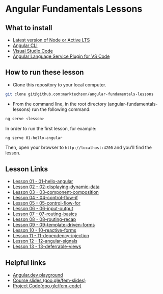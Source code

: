 # Angular Fundamentals Lessons

## What to install

- [Latest version of Node or Active LTS](https://nodejs.org/en/download/)
- [Angular CLI](https://angular.dev/tools/cli/setup-local#install-the-angular-cli)
- [Visual Studio Code](https://code.visualstudio.com/download)
- [Angular Language Service Plugin for VS Code](https://marketplace.visualstudio.com/items?itemName=Angular.ng-template)

## How to run these lesson

- Clone this repository to your local computer.

```bash
git clone git@github.com:marktechson/angular-fundamentals-lessons
```

- From the command line, in the root directory (angular-fundamentals-lessons) run the following command:

```bash
ng serve <lesson>
```

In order to run the first lesson, for example:

```bash
ng serve 01-hello-angular
```

Then, open your browser to `http://localhost:4200` and you'll find the lesson.

## Lesson Links

- [Lesson 01 - 01-hello-angular](projects/01-hello-angular)
- [Lesson 02 - 02-displaying-dynamic-data](projects/02-displaying-dynamic-data)
- [Lesson 03 - 03-component-composition](projects/03-component-composition)
- [Lesson 04 - 04-control-flow-if](projects/04-control-flow-if)
- [Lesson 05 - 05-control-flow-for](projects/05-control-flow-for)
- [Lesson 06 - 06-input-output](projects/06-input-output)
- [Lesson 07 - 07-routing-basics](projects/07-routing-basics)
- [Lesson 08 - 08-routing-recap](projects/08-routing-recap)
- [Lesson 09 - 09-template-driven-forms](projects/09-template-driven-forms)
- [Lesson 10 - 10-reactive-forms](projects/10-reactive-forms)
- [Lesson 11 - 11-dependency-injection](projects/11-dependency-injection)
- [Lesson 12 - 12-angular-signals](projects/12-angular-signals)
- [Lesson 13 - 13-deferrable-views](projects/13-deferrable-views)

## Helpful links

- [Angular.dev playground](https://angular.dev/playground)
- [Course slides (goo.gle/fem-slides)](https://goo.gle/fem-slides)
- [Project Code(goo.gle/fem-code)](https://goo.gle/fem-code)
